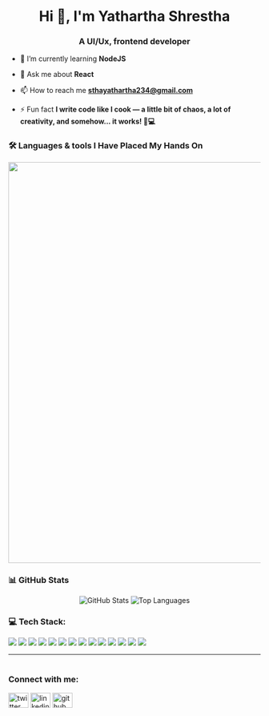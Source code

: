 <h1 align="center">Hi 👋, I'm Yathartha Shrestha</h1>
<h3 align="center">A UI/Ux, frontend developer</h3>



- 🌱 I’m currently learning **NodeJS**

- 💬 Ask me about **React**

- 📫 How to reach me **sthayathartha234@gmail.com**

- ⚡ Fun fact **I write code like I cook — a little bit of chaos, a lot of creativity, and somehow... it works! 🍜💻**



### 🛠️ Languages & tools I Have Placed My Hands On

<div align="center">

<img src="https://skillicons.dev/icons?i=vscode,js,java,python,react,typescript,mongodb,express,nodejs,eclipse,notion,mysql,html,css,git,github,cpp,bootstrap,tailwind,photoshop,ae,pr,blender,aws,stackoverflow,linux,figma&theme=dark" width="800"/>

</div>

### 📊 GitHub Stats

<p align="center">
  <img src="https://github-readme-stats.vercel.app/api?username=sthaizen&show_icons=true&theme=tokyonight" alt="GitHub Stats" />
  <img src="https://github-readme-stats.vercel.app/api/top-langs/?username=sthaizen&layout=compact&theme=tokyonight" alt="Top Languages" />
 
</p>


### 💻 Tech Stack:

<p>
  <img src="https://img.shields.io/badge/JavaScript-F7DF1E?style=for-the-badge&logo=javascript&logoColor=black" />
  <img src="https://img.shields.io/badge/Python-3776AB?style=for-the-badge&logo=python&logoColor=white" />
  <img src="https://img.shields.io/badge/Java-007396?style=for-the-badge&logo=java&logoColor=white" />
  <img src="https://img.shields.io/badge/React-20232A?style=for-the-badge&logo=react&logoColor=61DAFB" />
  <img src="https://img.shields.io/badge/Node.js-339933?style=for-the-badge&logo=node.js&logoColor=white" />
  <img src="https://img.shields.io/badge/Express.js-404D59?style=for-the-badge&logo=express&logoColor=white" />
  <img src="https://img.shields.io/badge/MongoDB-47A248?style=for-the-badge&logo=mongodb&logoColor=white" />
  <img src="https://img.shields.io/badge/MySQL-005C84?style=for-the-badge&logo=mysql&logoColor=white" />
  <img src="https://img.shields.io/badge/Git-F05032?style=for-the-badge&logo=git&logoColor=white" />
  <img src="https://img.shields.io/badge/GitHub-181717?style=for-the-badge&logo=github&logoColor=white" />
  <img src="https://img.shields.io/badge/SciPy-8CAAE6?style=for-the-badge&logo=scipy&logoColor=white" />
  <img src="https://img.shields.io/badge/Pandas-150458?style=for-the-badge&logo=pandas&logoColor=white" />
  <img src="https://img.shields.io/badge/Matplotlib-11557C?style=for-the-badge&logo=matplotlib&logoColor=white" />
    <img src="https://img.shields.io/badge/Figma-F24E1E?style=for-the-badge&logo=figma&logoColor=white" />
  
</p>

---
<table align="center">
  
</table>



<h3 align="left">Connect with me:</h3>
<p align="left">
<a href="https://twitter.com/sthaaizen" target="blank"><img align="center" src="https://skillicons.dev/icons?i=twitter"  alt="twitter" height="30" width="40" /></a>
<a href="https://www.linkedin.com/in/yathartha-shrestha-2a5a87371" target="blank"><img align="center" src="https://skillicons.dev/icons?i=linkedin" alt="linkedin" height="30" width="40" /></a>
<a href="https://github.com/sthaaizen" target="blank"><img align="center" src="https://skillicons.dev/icons?i=github"  alt="github" height="30" width="40" /></a>
</p>
